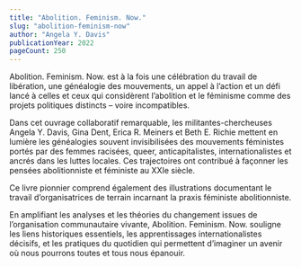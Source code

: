 ```yaml
---
title: "Abolition. Feminism. Now."
slug: "abolition-feminism-now"
author: "Angela Y. Davis"
publicationYear: 2022
pageCount: 250
---
```


Abolition. Feminism. Now. est à la fois une célébration du travail de libération, une généalogie des mouvements, un appel à l’action et un défi lancé à celles et ceux qui considèrent l’abolition et le féminisme comme des projets politiques distincts – voire incompatibles.

Dans cet ouvrage collaboratif remarquable, les militantes-chercheuses Angela Y. Davis, Gina Dent, Erica R. Meiners et Beth E. Richie mettent en lumière les généalogies souvent invisibilisées des mouvements féministes portés par des femmes racisées, queer, anticapitalistes, internationalistes et ancrés dans les luttes locales. Ces trajectoires ont contribué à façonner les pensées abolitionniste et féministe au XXIe siècle.

Ce livre pionnier comprend également des illustrations documentant le travail d’organisatrices de terrain incarnant la praxis féministe abolitionniste.

En amplifiant les analyses et les théories du changement issues de l’organisation communautaire vivante, Abolition. Feminism. Now. souligne les liens historiques essentiels, les apprentissages internationalistes décisifs, et les pratiques du quotidien qui permettent d’imaginer un avenir où nous pourrons toutes et tous nous épanouir.